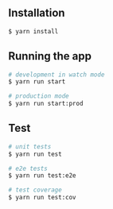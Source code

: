 ## Installation

```bash
$ yarn install
```

## Running the app

```bash
# development in watch mode
$ yarn run start

# production mode
$ yarn run start:prod
```

## Test

```bash
# unit tests
$ yarn run test

# e2e tests
$ yarn run test:e2e

# test coverage
$ yarn run test:cov
```